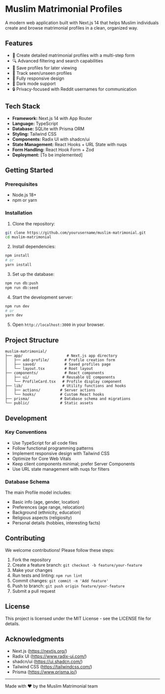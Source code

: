 # Muslim Matrimonial Profiles

A modern web application built with Next.js 14 that helps Muslim individuals create and browse matrimonial profiles in a clean, organized way.

## Features

* 🚀 Create detailed matrimonial profiles with a multi-step form
* 🔍 Advanced filtering and search capabilities
* 💾 Save profiles for later viewing
* 👀 Track seen/unseen profiles
* 📱 Fully responsive design
* 🌙 Dark mode support
* 🔒 Privacy-focused with Reddit usernames for communication

## Tech Stack

* **Framework:** Next.js 14 with App Router
* **Language:** TypeScript
* **Database:** SQLite with Prisma ORM
* **Styling:** Tailwind CSS
* **Components:** Radix UI with shadcn/ui
* **State Management:** React Hooks + URL State with nuqs
* **Form Handling:** React Hook Form + Zod
* **Deployment:** [To be implemented]

## Getting Started

### Prerequisites

* Node.js 18+ 
* npm or yarn

### Installation

1. Clone the repository:
```bash
git clone https://github.com/yourusername/muslim-matrimonial.git
cd muslim-matrimonial
```

2. Install dependencies:
```bash
npm install
# or
yarn install
```

3. Set up the database:
```bash
npm run db:push
npm run db:seed
```

4. Start the development server:
```bash
npm run dev
# or
yarn dev
```

5. Open `http://localhost:3000` in your browser.

## Project Structure

```
muslim-matrimonial/
├── app/                    # Next.js app directory
│   ├── add-profile/       # Profile creation form
│   ├── saved/             # Saved profiles page
│   └── layout.tsx         # Root layout
├── components/            # React components
│   ├── ui/               # Reusable UI components
│   └── ProfileCard.tsx   # Profile display component
├── lib/                  # Utility functions and hooks
│   ├── actions/         # Server actions
│   └── hooks/           # Custom React hooks
├── prisma/              # Database schema and migrations
└── public/              # Static assets
```

## Development

### Key Conventions

* Use TypeScript for all code files
* Follow functional programming patterns
* Implement responsive design with Tailwind CSS
* Optimize for Core Web Vitals
* Keep client components minimal; prefer Server Components
* Use URL state management with nuqs for filters

### Database Schema

The main Profile model includes:
* Basic info (age, gender, location)
* Preferences (age range, relocation)
* Background (ethnicity, education)
* Religious aspects (religiosity)
* Personal details (hobbies, interesting facts)

## Contributing

We welcome contributions! Please follow these steps:

1. Fork the repository
2. Create a feature branch: `git checkout -b feature/your-feature`
3. Make your changes
4. Run tests and linting: `npm run lint`
5. Commit changes: `git commit -m 'Add feature'`
6. Push to branch: `git push origin feature/your-feature`
7. Submit a pull request

## License

This project is licensed under the MIT License - see the LICENSE file for details.

## Acknowledgments

* Next.js (https://nextjs.org/)
* Radix UI (https://www.radix-ui.com/)
* shadcn/ui (https://ui.shadcn.com/)
* Tailwind CSS (https://tailwindcss.com/)
* Prisma (https://www.prisma.io/)

---

Made with ❤️ by the Muslim Matrimonial team